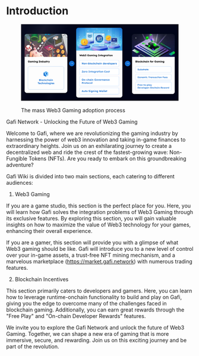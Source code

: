 # Introduction

<figure><img src="../.gitbook/assets/Screen Shot 2023-05-29 at 16.40.28.png" alt=""><figcaption><p>The mass Web3 Gaming adoption process</p></figcaption></figure>

Gafi Network - Unlocking the Future of Web3 Gaming

Welcome to Gafi, where we are revolutionizing the gaming industry by harnessing the power of web3 innovation and taking in-game finances to extraordinary heights. Join us on an exhilarating journey to create a decentralized web and ride the crest of the fastest-growing wave: Non-Fungible Tokens (NFTs). Are you ready to embark on this groundbreaking adventure?

Gafi Wiki is divided into two main sections, each catering to different audiences:

1. Web3 Gaming

If you are a game studio, this section is the perfect place for you. Here, you will learn how Gafi solves the integration problems of Web3 Gaming through its exclusive features. By exploring this section, you will gain valuable insights on how to maximize the value of Web3 technology for your games, enhancing their overall experience.

If you are a gamer, this section will provide you with a glimpse of what Web3 gaming should be like. Gafi will introduce you to a new level of control over your in-game assets, a trust-free NFT mining mechanism, and a marvelous marketplace (https://market.gafi.network) with numerous trading features.

2. Blockchain Incentives

This section primarily caters to developers and gamers. Here, you can learn how to leverage runtime-onchain functionality to build and play on Gafi, giving you the edge to overcome many of the challenges faced in blockchain gaming. Additionally, you can earn great rewards through the "Free Play" and "On-chain Developer Rewards" features.

We invite you to explore the Gafi Network and unlock the future of Web3 Gaming. Together, we can shape a new era of gaming that is more immersive, secure, and rewarding. Join us on this exciting journey and be part of the revolution.
